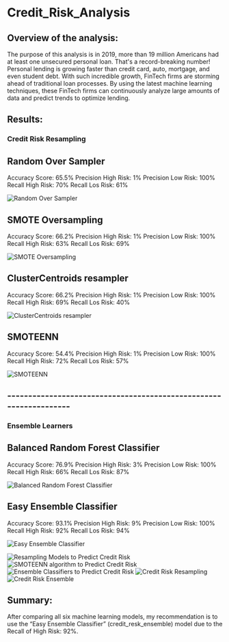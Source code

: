 # Credit_Risk_Analysis

## Overview of the analysis: 
The purpose of this analysis is in 2019, more than 19 million Americans had at least one unsecured personal loan. That's a record-breaking number! Personal lending is growing faster than credit card, auto, mortgage, and even student debt. With such incredible growth, FinTech firms are storming ahead of traditional loan processes. By using the latest machine learning techniques, these FinTech firms can continuously analyze large amounts of data and predict trends to optimize lending.



## Results:

### Credit Risk Resampling

## Random Over Sampler
Accuracy Score: 65.5%
Precision High Risk: 1%
Precision Low Risk: 100%
Recall High Risk: 70%
Recall Los Risk: 61%

![Random Over Sampler]( RandomOversampler.png)


## SMOTE Oversampling
Accuracy Score: 66.2%
Precision High Risk: 1%
Precision Low Risk: 100%
Recall High Risk: 63%
Recall Los Risk: 69%

![SMOTE Oversampling](SMOTE_Oversampling.png)

## ClusterCentroids resampler
Accuracy Score: 66.2%
Precision High Risk: 1%
Precision Low Risk: 100%
Recall High Risk: 69%
Recall Los Risk: 40%

![ClusterCentroids resampler](ClusterCentroids_resampler.png)
## SMOTEENN
Accuracy Score: 54.4%
Precision High Risk: 1%
Precision Low Risk: 100%
Recall High Risk: 72%
Recall Los Risk: 57%

![SMOTEENN](SMOTEENN.png)

## ------------------------------------------------------------------
### Ensemble Learners

## Balanced Random Forest Classifier
Accuracy Score: 76.9%
Precision High Risk: 3%
Precision Low Risk: 100%
Recall High Risk: 66%
Recall Los Risk: 87%

![ Balanced Random Forest Classifier]( Balanced_Random_Forest_Classifier.png)


## Easy Ensemble Classifier
Accuracy Score: 93.1%
Precision High Risk: 9%
Precision Low Risk: 100%
Recall High Risk: 92%
Recall Los Risk: 94%

![ Easy Ensemble Classifier](Easy_Ensemble_Classifier.png)

![ Resampling Models to Predict Credit Risk](Deliverable1_Resampling_Models_Predict_Credit_Risk.png)
![ SMOTEENN algorithm to Predict Credit Risk](Deliverable_2_SMOTEENN_algorithm_Predict_Credit_Risk.png)
![ Ensemble Classifiers to Predict Credit Risk](Deliverable_3_Ensemble_Classifiers_Predict_Credit_Risk.png)
![Credit Risk Resampling](credit_risk_resampling.png)
![Credit Risk Ensemble](credit_risk_ensemble.png)

## Summary:
After comparing all six machine learning models, my recommendation is to use the “Easy Ensemble Classifier” (credit_resk_ensemble) model due to the Recall of High Risk: 92%.
